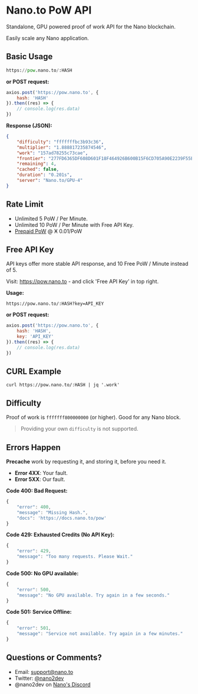 # Nano.to PoW API

Standalone, GPU powered proof of work API for the Nano blockchain.

Easily scale any Nano application.

## Basic Usage

```python
https://pow.nano.to/:HASH
```

**or POST request:**
```javascript
axios.post('https://pow.nano.to', { 
    hash: 'HASH'
}).then((res) => {
    // console.log(res.data)
})
```

**Response (JSON):**
```json
{
    "difficulty": "fffffffbc3b93c36",
    "multiplier": "1.888817235874546",
    "work": "157ad78255c73cae",
    "frontier": "277FD6365DF608D601F18F464926B600B15F6CD705A90E2239F55E9F86E7B38F",
    "remaining": 4,
    "cached": false,
    "duration": "0.201s",
    "server": "Nano.to/GPU-4"
}
```

## Rate Limit

- Unlimited 5 PoW / Per Minute.
- Unlimited 10 PoW / Per Minute with Free API Key.
- [Prepaid PoW](https://pow.nano.to) @ Ӿ 0.01/PoW

## Free API Key

API keys offer more stable API response, and 10 Free PoW / Minute instead of 5. 

Visit: https://pow.nano.to - and click 'Free API Key' in top right. 

**Usage:**
```
https://pow.nano.to/:HASH?key=API_KEY
```

**or POST request:**
```javascript
axios.post('https://pow.nano.to', { 
    hash: 'HASH',
    key: 'API_KEY'
}).then((res) => {
    // console.log(res.data)
})
```

## CURL Example

```
curl https://pow.nano.to/:HASH | jq '.work'
```

## Difficulty

Proof of work is  ```fffffff800000000``` (or higher). Good for any Nano block.

> Providing your own ```difficulty``` is not supported. 

## Errors Happen

**Precache** work by requesting it, and storing it, before you need it.

- **Error 4XX**: Your fault.
- **Error 5XX**: Our fault.

**Code 400: Bad Request:**

```js
{ 
    "error": 400,  
    "message": "Missing Hash.",
    "docs": 'https://docs.nano.to/pow'
}
```

**Code 429: Exhausted Credits (No API Key):**

```js
{
    "error": 429,
    "message": "Too many requests. Please Wait."
}
```

**Code 500: No GPU available:**

```js
{
    "error": 500, 
    "message": "No GPU available. Try again in a few seconds."
}
```

**Code 501: Service Offline:**

```js
{
    "error": 501, 
    "message": "Service not available. Try again in a few minutes."
}
```

## Questions or Comments? 

- Email: support@nano.to
- Twitter: [@nano2dev](https://twitter.com/nano2dev)
- @nano2dev on [Nano's Discord](https://discord.com/invite/RNAE2R9) 
